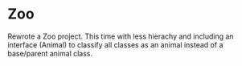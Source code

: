 # Zoo
Rewrote a Zoo project. 
This time with less hierachy and including an interface (Animal) 
to classify all classes as an animal instead of a base/parent animal class.
